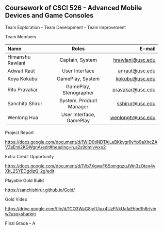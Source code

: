 ## Coursework of CSCI 526 - Advanced Mobile Devices and Game Consoles 

Team Exploration - Team Development - Team Improvement


Team Members

| Name | Roles | E-mail |
| :---         |     :---:      |          ---: |
| Himanshu Rawlani   | Captain, System    | hrawlani@usc.edu    |
| Adwait Raut     | User Interface      | anraut@usc.edu     |
| Koya Kokubu   | GamePlay, System    | kokubu@usc.edu   |
| Ritu Pravakar     | GamePlay, Stenographer       | pravakar@usc.edu      |
| Sanchita Shirur   | System, Product Manager     | sshirur@usc.edu    |
| Wenlong Hua    | User Interface, GamePlay       | wenlongh@usc.edu     |





Project Report 


https://docs.google.com/document/d/1WID0tiNDTAjLeBKkvgr6yYp9aXhcZAVZsEmi2KGWgnA/edit#heading=h.a2s9dmlvwxp2

Extra Credit Opportunity 


https://docs.google.com/document/d/1Vb7XgwaF6SpmgqzuJWn3zOten4vXkL2SYEDgdizQ-2g/edit

Playable Gold Build


https://sanchishirur.github.io/Gold/


Gold Video

https://drive.google.com/file/d/1CO3WaG8jvfUjux4UzFNkUafaEhbdfh8r/view?usp=sharing


Final Grade - A 
